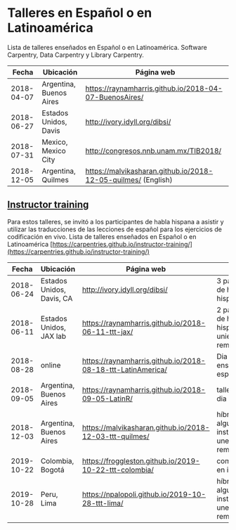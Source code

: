 # Talleres en Español o en Latinoamérica

Lista de talleres enseñados en Español o en Latinoamérica. Software Carpentry, Data Carpentry y Library Carpentry.

| Fecha | Ubicación |  Página web |
| --- | --- | --- |
| 2018-04-07 | Argentina, Buenos Aires |  https://raynamharris.github.io/2018-04-07-BuenosAires/ | dos días|
| 2018-06-27 | Estados Unidos, Davis | http://ivory.idyll.org/dibsi/ | dos días|
| 2018-07-31 | Mexico, Mexico City | http://congresos.nnb.unam.mx/TIB2018/ | 30 Julio - 3 Agosto 2018 |
| 2018-12-05 | Argentina, Quilmes | https://malvikasharan.github.io/2018-12-05-quilmes/ (English)| dos días|

## [Instructor training](https://carpentries.github.io/instructor-training/)

Para estos talleres, se invitó a los participantes de habla hispana a asistir y utilizar las traducciones de las lecciones de español para los ejercicios de codificación en vivo. Lista de talleres enseñados en Español o en Latinoamérica [https://carpentries.github.io/instructor-training/](https://carpentries.github.io/instructor-training/)

| Fecha | Ubicación |  Página web | Notas |
| --- | --- | --- | --- |
| 2018-06-24 | Estados Unidos, Davis, CA | http://ivory.idyll.org/dibsi/ | 3 participantes de habla hispana|
| 2018-06-11 | Estados Unidos, JAX lab | https://raynamharris.github.io/2018-06-11-ttt-jax/ | 2 participantes de habla hispana se unieron remotamente
| 2018-08-28 | online | https://raynamharris.github.io/2018-08-18-ttt-LatinAmerica/ | Dia 2 enseñado en español
| 2018-09-05 | Argentina, Buenos Aires | https://raynamharris.github.io/2018-09-05-LatinR/| taller de medio dia | 
| 2018-12-03 | Argentina, Buenos Aires |https://malvikasharan.github.io/2018-12-03-ttt-quilmes/ | híbrido, algunos instructores se unen remotamente|
| 2019-10-22 | Colombia, Bogotá | https://froggleston.github.io/2019-10-22-ttt-colombia/ | completamente en ingles|
| 2019-10-28 | Peru, Lima | https://npalopoli.github.io/2019-10-28-ttt-lima/ | híbrido, algunos instructores se unen remotamente|
